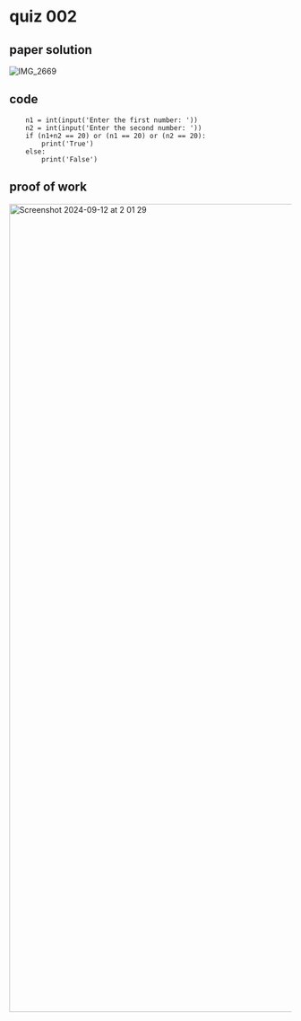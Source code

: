 # quiz 002



## paper solution
![IMG_2669](https://github.com/user-attachments/assets/d130872e-a398-4d13-a93d-48cf53a7e7f7)



## code
        n1 = int(input('Enter the first number: '))
        n2 = int(input('Enter the second number: '))
        if (n1+n2 == 20) or (n1 == 20) or (n2 == 20):
            print('True')
        else:
            print('False')

## proof of work
<img width="1440" alt="Screenshot 2024-09-12 at 2 01 29" src="https://github.com/user-attachments/assets/01294550-83e1-4a3c-a28a-c4c190f13099">
